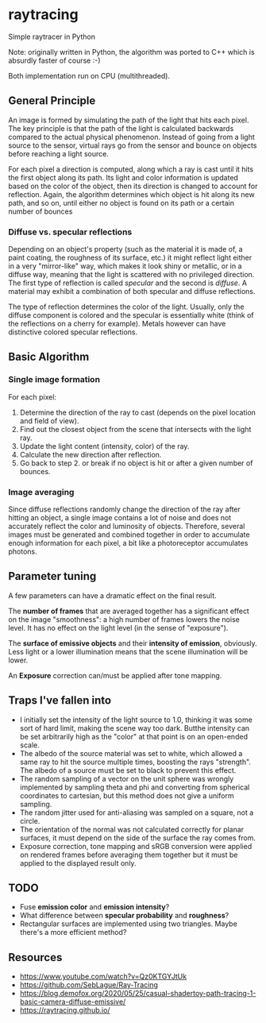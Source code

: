 # raytracing
Simple raytracer in Python

Note: originally written in Python, the algorithm was ported to C++ which is absurdly faster of course :-)

Both implementation run on CPU (multithreaded).

## General Principle

An image is formed by simulating the path of the light that hits each pixel. The key principle is that the path of the light is calculated backwards compared to the actual physical phenomenon. Instead of going from a light source to the sensor, virtual rays go from the sensor and bounce on objects before reaching a light source.

For each pixel a direction is computed, along which a ray is cast until it hits the first object along its path. Its light and color information is updated based on the color of the object, then its direction is changed to account for reflection. Again, the algorithm determines which object is hit along its new path, and so on, until either no object is found on its path or a certain number of bounces 

### Diffuse vs. specular reflections

Depending on an object's property (such as the material it is made of, a paint coating, the roughness of its surface, etc.) it might reflect light either in a very "mirror-like" way, which makes it look shiny or metallic, or in a diffuse way, meaning that the light is scattered with no privileged direction. The first type of reflection is called *specular* and the second is *diffuse*. A material may exhibit a combination of both specular and diffuse reflections.

The type of reflection determines the color of the light. Usually, only the diffuse component is colored and the specular is essentially white (think of the reflections on a cherry for example). Metals however can have distinctive colored specular reflections.

## Basic Algorithm

### Single image formation

For each pixel:
1. Determine the direction of the ray to cast (depends on the pixel location and field of view).
2. Find out the closest object from the scene that intersects with the light ray.
3. Update the light content (intensity, color) of the ray.
4. Calculate the new direction after reflection.
5. Go back to step 2. or break if no object is hit or after a given number of bounces.

### Image averaging

Since diffuse reflections randomly change the direction of the ray after hitting an object, a single image contains a lot of noise and does not accurately reflect the color and luminosity of objects. Therefore, several images must be generated and combined together in order to accumulate enough information for each pixel, a bit like a photoreceptor accumulates photons.

## Parameter tuning

A few parameters can have a dramatic effect on the final result.

The **number of frames** that are averaged together has a significant effect on the image "smoothness": a high number of frames lowers the noise level. It has no effect on the light level (in the sense of "exposure").

The **surface of emissive objects** and their **intensity of emission**, obviously. Less light or a lower illumination means that the scene illumination will be lower.

An **Exposure** correction can/must be applied after tone mapping.

## Traps I've fallen into

* I initially set the intensity of the light source to 1.0, thinking it was some sort of hard limit, making the scene way too dark. Butthe intensity can be set arbitrarily high as the "color" at that point is on an open-ended scale.
* The albedo of the source material was set to white, which allowed a same ray to hit the source multiple times, boosting the rays "strength". The albedo of a source must be set to black to prevent this effect.
* The random sampling of a vector on the unit sphere was wrongly implemented by sampling theta and phi and converting from spherical coordinates to cartesian, but this method does not give a uniform sampling.
* The random jitter used for anti-aliasing was sampled on a square, not a circle.
* The orientation of the normal was not calculated correctly for planar surfaces, it must depend on the side of the surface the ray comes from.
* Exposure correction, tone mapping and sRGB conversion were applied on rendered frames before averaging them together but it must be applied to the displayed result only.

## TODO

* Fuse **emission color** and **emission intensity**?
* What difference between **specular probability** and **roughness**?
* Rectangular surfaces are implemented using two triangles. Maybe there's a more efficient method?

## Resources

* https://www.youtube.com/watch?v=Qz0KTGYJtUk
* https://github.com/SebLague/Ray-Tracing
* https://blog.demofox.org/2020/05/25/casual-shadertoy-path-tracing-1-basic-camera-diffuse-emissive/
* https://raytracing.github.io/
